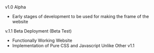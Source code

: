 v1.0 Alpha
- Early stages of development to be used for making the frame of the website

v.1.1 Beta Deployment (Beta Test)
- Functionally Working Website
- Implementation of Pure CSS and Javascript Unlike Other v1.1
